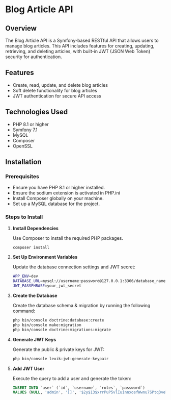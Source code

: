 # Blog Article API

## Overview

The Blog Article API is a Symfony-based RESTful API that allows users to manage blog articles. This API includes features for creating, updating, retrieving, and deleting articles, with built-in JWT (JSON Web Token) security for authentication.

## Features

- Create, read, update, and delete blog articles
- Soft delete functionality for blog articles
- JWT authentication for secure API access

## Technologies Used

- PHP 8.1 or higher
- Symfony 7.1
- MySQL
- Composer
- OpenSSL

## Installation

### Prerequisites

- Ensure you have PHP 8.1 or higher installed.
- Ensure the sodium extension is activated in PHP.ini
- Install Composer globally on your machine.
- Set up a MySQL database for the project.

### Steps to Install

1. **Install Dependencies**

   Use Composer to install the required PHP packages.

   ```bash
   composer install
   ```

2. **Set Up Environment Variables**

   Update the database connection settings and JWT secret:

   ```bash
   APP_ENV=dev
   DATABASE_URL=mysql://username:password@127.0.0.1:3306/database_name
   JWT_PASSPHRASE=your_jwt_secret
   ```

3. **Create the Database**

   Create the database schema & migration by running the following command:

   ```bash
   php bin/console doctrine:database:create
   php bin/console make:migration
   php bin/console doctrine:migrations:migrate
   ```

4. **Generate JWT Keys**

   Generate the public & private keys for JWT:

   ```bash
   php bin/console lexik:jwt:generate-keypair
   ```

5. **Add JWT User**

   Execute the query to add a user and generate the token:

   ```sql
   INSERT INTO `user` (`id`, `username`, `roles`, `password`)
   VALUES (NULL, 'admin', '[]', '$2y$13$xrrPuP5vlIuinnxosfWwnu7SPtq3veWjm6vZZ1MxvtJkaXCQxcke2');
   ```
